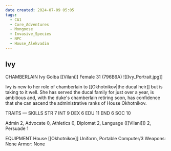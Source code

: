 ```yaml
---
date created: 2024-07-09 05:05
tags:
  - CA1
  - Core_Adventures
  - Mongoose
  - Invasive_Species
  - NPC
  - House_Alekvadin
---
```


## Ivy

CHAMBERLAIN Ivy Golba
[[Vilani]] Female 31 (796B6A)
![[Ivy_Portrait.jpg]]

Ivy is new to her role of chamberlain to [[Okhotnikov|the ducal heir]] but is taking to it well. She has served the ducal family for just over a year, is ambitious and, with the duke's chamberlain retiring soon, has confidence that she can ascend the administrative ranks of House Okhotnikov.

TRAITS — SKILLS
STR 7 INT 9
DEX 6 EDU 11
END 6 SOC 10

Admin 2, Advocate 0, Athletics 0, Diplomat 2, Language ([[Vilani]]) 2, Persuade 1

EQUIPMENT
House [[Okhotnikov]] Uniform, Portable Computer/3
Weapons: None
Armor: None

